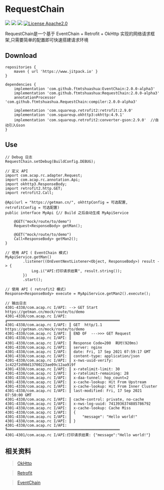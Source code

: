 RequestChain
=====
[![](https://jitpack.io/v/ftmtshuashua/RequestChain.svg)](https://jitpack.io/#ftmtshuashua/RequestChain)
[![](https://img.shields.io/badge/android-5.0%2B-blue)]()
[![](https://img.shields.io/badge/jdk-1.8%2B-blue)]()
[![License Apache2.0](http://img.shields.io/badge/license-Apache2.0-brightgreen.svg?style=flat)](http://www.apache.org/licenses/LICENSE-2.0.html)

RequestChain是一个基于 EventChain + Retrofit + OkHttp 实现的网络请求框架,只需要简单的配置即可快速搭建请求环境

Download
-------
```
repositories {
    maven { url 'https://www.jitpack.io' }
}

dependencies {
    implementation 'com.github.ftmtshuashua:EventChain:2.0.0-alpha3'
    implementation 'com.github.ftmtshuashua:RequestChain:2.0.0-alpha3'
    annotationProcessor 'com.github.ftmtshuashua.RequestChain:compiler:2.0.0-alpha3'

    implementation 'com.squareup.retrofit2:retrofit:2.9.0'
    implementation 'com.squareup.okhttp3:okhttp:4.9.1'
    implementation 'com.squareup.retrofit2:converter-gson:2.9.0'  //自动引入Gson
}
```




Use
--------
```
// Debug 日志
RequestChain.setDebug(BuildConfig.DEBUG);
```
```
// 定义 API
import com.acap.rc.adapter.Request;
import com.acap.rc.annotation.Api;
import okhttp3.ResponseBody;
import retrofit2.http.GET;
import retrofit2.Call;

@Api(url = "https://getman.cn/", okhttpConfig = 可选配置, retrofitConfig = 可选配置)
public interface MyApi {// Build 之后自动生成 MyApiService

    @GET("mock/route/to/demo")
    Request<ResponseBody> getMan();
	
    @GET("mock/route/to/demo")
    Call<ResponseBody> getMan2();
}
```
```
// 使用 API ( EventChain 模式)
MyApiService.getMan()
        .listener((OnEventNextListener<Object, ResponseBody>) result -> {
            Log.i("API:打印请求结果", result.string());
        })
        .start();

// 使用 API ( retrofit2 模式)
Response<ResponseBody> execute = MyApiService.getMan2().execute();
```
```
// 输出日志
4301-4338/com.acap.rc I/API: --> GET Start https://getman.cn/mock/route/to/demo
4301-4338/com.acap.rc I/API: ╔═══════════════════════════════════════════════════
4301-4338/com.acap.rc I/API: ║ GET  http/1.1  https://getman.cn/mock/route/to/demo
4301-4338/com.acap.rc I/API: ║ END OF  --->>> GET Request
4301-4338/com.acap.rc I/API: ║ 
4301-4338/com.acap.rc I/API: ║ Response Code=200  耗时(920ms)
4301-4338/com.acap.rc I/API: ║ server: nginx
4301-4338/com.acap.rc I/API: ║ date: Fri, 17 Sep 2021 07:59:17 GMT
4301-4338/com.acap.rc I/API: ║ content-type: application/json
4301-4338/com.acap.rc I/API: ║ x-nws-uuid-verify: 1c422f2d98d13700223ae09c12aa919f
4301-4338/com.acap.rc I/API: ║ x-ratelimit-limit: 30
4301-4338/com.acap.rc I/API: ║ x-ratelimit-remaining: 28
4301-4338/com.acap.rc I/API: ║ x-daa-tunnel: hop_count=2
4301-4338/com.acap.rc I/API: ║ x-cache-lookup: Hit From Upstream
4301-4338/com.acap.rc I/API: ║ x-cache-lookup: Hit From Inner Cluster
4301-4338/com.acap.rc I/API: ║ last-modified: Fri, 17 Sep 2021 07:50:00 GMT
4301-4338/com.acap.rc I/API: ║ cache-control: private, no-cache
4301-4338/com.acap.rc I/API: ║ x-nws-log-uuid: 7413936374885786792
4301-4338/com.acap.rc I/API: ║ x-cache-lookup: Cache Miss
4301-4338/com.acap.rc I/API: ║ {
4301-4338/com.acap.rc I/API: ║     "message": "Hello world!"
4301-4338/com.acap.rc I/API: ║ }
4301-4338/com.acap.rc I/API: ╚═══════════════════════════════════════════════════
4301-4301/com.acap.rc I/API:打印请求结果: {"message":"Hello world!"}
```

相关资料
--------
> [OkHttp](https://github.com/square/okhttp)

> [Retrofit](https://github.com/square/retrofit)

> [EventChain](https://github.com/ftmtshuashua/EventChain)